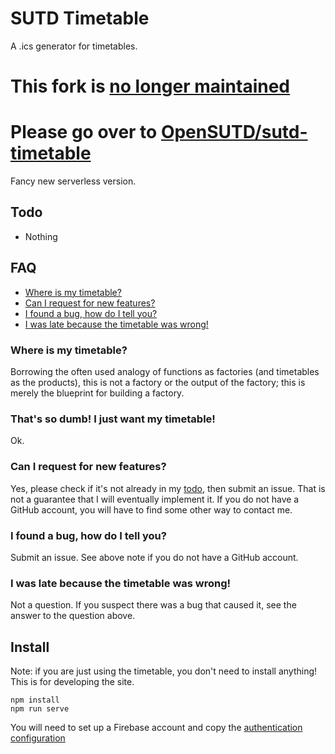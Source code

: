 # SUTD Timetable
A .ics generator for timetables.

# This fork is [no longer maintained](/../../issues/3)
# Please go over to [OpenSUTD/sutd-timetable](https://github.com/OpenSUTD/sutd-timetable)

Fancy new serverless version.

## Todo
- Nothing

## FAQ
- [Where is my timetable?](#where-is-my-timetable)
- [Can I request for new features?](#can-i-request-for-new-features)
- [I found a bug, how do I tell you?](#i-found-a-bug-how-do-i-tell-you)
- [I was late because the timetable was wrong!](#i-was-late-because-the-timetable-was-wrong)

### Where is my timetable?
Borrowing the often used analogy of functions as factories (and timetables as the products), this is not a factory or the output of the factory; this is merely the blueprint for building a factory.

### That's so dumb! I just want my timetable!
Ok.

### Can I request for new features?
Yes, please check if it's not already in my [todo](#todo), then submit an issue. That is not a guarantee that I will eventually implement it. If you do not have a GitHub account, you will have to find some other way to contact me.

### I found a bug, how do I tell you?
Submit an issue. See above note if you do not have a GitHub account.

### I was late because the timetable was wrong!
Not a question. If you suspect there was a bug that caused it, see the answer to the question above.

## Install
Note: if you are just using the timetable, you don't need to install anything! This is for developing the site.
```
npm install
npm run serve
```
You will need to set up a Firebase account and copy the [authentication configuration](https://firebase.google.com/docs/web/setup)
